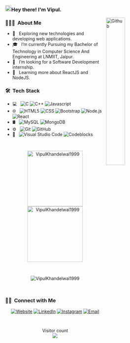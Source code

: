 ### <img src="github_hello.gif" width="20px">Hey there! I'm Vipul.
<img width="35%" align="right" alt="Github" src="https://user-images.githubusercontent.com/48678280/88862734-4903af80-d201-11ea-968b-9c939d88a37c.gif" />
<h3> 👨🏻‍💻 &nbsp;About Me </h3>
  
- 🤔 &nbsp; Exploring new technologies and developing web applications.
- 🎓 &nbsp; I’m currently Pursuing my Bachelor of Technology in Computer Science And Engineering at LNMIIT, Jaipur.
- 💼 &nbsp; I’m looking for a Software Development internship.
- 🌱 &nbsp; Learning more about ReactJS and NodeJS.

<h3> 🛠 &nbsp;Tech Stack</h3>

- 💻 &nbsp;
  ![C](https://img.shields.io/badge/-C-333333?style=flat&logo=C&logoColor=007396)
  ![C++](https://img.shields.io/badge/-C++-333333?style=flat&logo=C%2B%2B&logoColor=00599C)
  ![Javascript](https://img.shields.io/badge/-Javascript-333333?style=flat&logo=javascript)
- 🌐 &nbsp;
  ![HTML5](https://img.shields.io/badge/-HTML5-333333?style=flat&logo=HTML5)
  ![CSS](https://img.shields.io/badge/-CSS-333333?style=flat&logo=CSS3&logoColor=1572B6)
  ![Bootstrap](https://img.shields.io/badge/-Bootstrap-333333?style=flat&logo=bootstrap&logoColor=563D7C)
  ![Node.js](https://img.shields.io/badge/-Node.js-333333?style=flat&logo=node.js)
  ![React](https://img.shields.io/badge/-React-333333?style=flat&logo=react)
- 🛢 &nbsp;
  ![MySQL](https://img.shields.io/badge/-MySQL-333333?style=flat&logo=mysql)
  ![MongoDB](https://img.shields.io/badge/-MongoDB-333333?style=flat&logo=mongodb)
- ⚙️ &nbsp;
  ![Git](https://img.shields.io/badge/-Git-333333?style=flat&logo=git)
  ![GitHub](https://img.shields.io/badge/-GitHub-333333?style=flat&logo=github)
- 🔧 &nbsp;
  ![Visual Studio Code](https://img.shields.io/badge/-Visual%20Studio%20Code-333333?style=flat&logo=visual-studio-code&logoColor=007ACC)
  ![Codeblocks](https://img.shields.io/badge/-CodeBlocks-333333?style=flat&logo=codeblocks)

<br/>
<p  align="center">
<a href="https://github.com/VipulKhandelwal1999">
  <img height="180em" src="https://github-readme-stats.vercel.app/api?username=VipulKhandelwal1999&show_icons=true&theme=dracula&title_color=fcfcfc&text_color=f3f2f2&locale=en" alt="VipulKhandelwal1999" />
  <img height="180em" src="https://github-readme-stats.vercel.app/api/top-langs/?username=VipulKhandelwal1999&show_icons=true&theme=dracula&title_color=ffffff&text_color=ffffff&locale=en&layout=compact" alt="VipulKhandelwal1999" />
</a>
  </p>
<br/>
<p align="center"><img align="center" src="https://github-readme-streak-stats.herokuapp.com/?user=VipulKhandelwal1999&theme=dark" alt="VipulKhandelwal1999" /></p><br />
<h3> 🤝🏻 &nbsp;Connect with Me </h3>

<p align="center">
<a href="https://vipul-khandelwal.netlify.app/"><img alt="Website" src="https://img.shields.io/badge/Website-My Portfolio-blue?style=flat-square&logo=google-chrome"></a>
<a href="https://www.linkedin.com/in/vipulkhandelwal1605/"><img alt="LinkedIn" src="https://img.shields.io/badge/LinkedIn-Vipul%20Khandelwal-blue?style=flat-square&logo=linkedin"></a>
<a href="https://www.instagram.com/vipulk1605/"><img alt="Instagram" src="https://img.shields.io/badge/Instagram-vipulk1605-blue?style=flat-square&logo=instagram"></a>
<a href="mailto:khandelwal.vipul1605@gmail.com"><img alt="Email" src="https://img.shields.io/badge/Email-khandelwal.vipul1605@gmail.com-blue?style=flat-square&logo=gmail"></a>
</p>

<br>
<p align="center"> 
  Visitor count<br>
  <img src="https://profile-counter.glitch.me/VipulKhandelwal1999/count.svg" />
</p>
